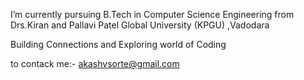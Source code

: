 I’m currently pursuing B.Tech in Computer Science Engineering from Drs.Kiran and Pallavi Patel Global University (KPGU) ,Vadodara

Building Connections and Exploring world of Coding

to contack me:- akashvsorte@gmail.com
